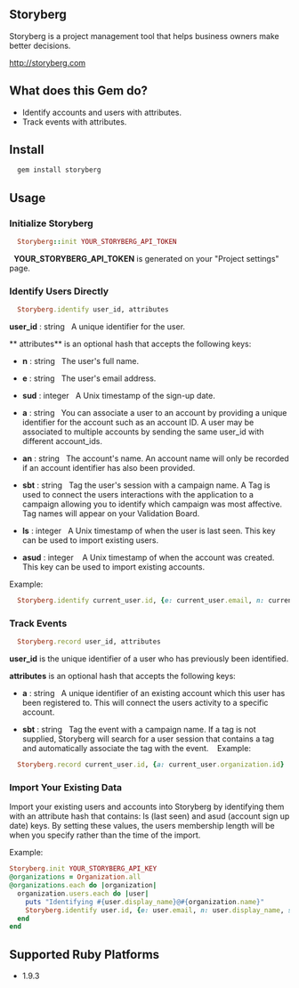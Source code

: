 ## Storyberg

Storyberg is a project management tool that helps business owners make better decisions.

http://storyberg.com

## What does this Gem do?

- Identify accounts and users with attributes.
- Track events with attributes.

## Install

```ruby
  gem install storyberg
```

## Usage

### Initialize Storyberg

```ruby
  Storyberg::init YOUR_STORYBERG_API_TOKEN
```
  **YOUR_STORYBERG_API_TOKEN** is generated on your "Project settings" page.

### Identify Users Directly

```ruby
  Storyberg.identify user_id, attributes
```

**user_id** : string
  A unique identifier for the user.

** attributes** is an optional hash that accepts the following keys:

* **n** : string
  The user's full name.

* **e** : string
  The user's email address.

* **sud** : integer
  A Unix timestamp of the sign-up date.

* **a** : string
  You can associate a user to an account by providing a unique identifier for the account such as an account ID. A user may be associated to multiple accounts by sending the same user_id with different account_ids.

* **an** : string
  The account's name. An account name will only be recorded if an account identifier has also been provided. 

* **sbt** : string
  Tag the user's session with a campaign name. A Tag is used to connect the users interactions with the application to a campaign allowing you to identify which campaign was most affective. Tag names will appear on your Validation Board.

* **ls** : integer
  A Unix timestamp of when the user is last seen. This key can be used to import existing users.

* **asud** : integer 
  A Unix timestamp of when the account was created. This key can be used to import existing accounts.

Example:

```ruby
  Storyberg.identify current_user.id, {e: current_user.email, n: current_user.display_name, sud: current_user.created_at.to_i, a: current_user.organization.id, an: current_user.organization.name}
```
### Track Events

```ruby
  Storyberg.record user_id, attributes
```

**user_id** is the unique identifier of a user who has previously been identified.

**attributes** is an optional hash that accepts the following keys:

* **a** : string
  A unique identifier of an existing account which this user has been registered to. This will connect the users activity to a specific account.

* **sbt** : string
  Tag the event with a campaign name. If a tag is not supplied, Storyberg will search for a user session that contains a tag and automatically associate the tag with the event.
  
Example:
```ruby
  Storyberg.record current_user.id, {a: current_user.organization.id}
```

### Import Your Existing Data

Import your existing users and accounts into Storyberg by identifying them with an attribute hash that contains: ls (last seen) and asud (account sign up date) keys. By setting these values, the users membership length will be when you specify rather than the time of the import. 

Example:

```ruby
Storyberg.init YOUR_STORYBERG_API_KEY
@organizations = Organization.all
@organizations.each do |organization|
  organization.users.each do |user|
    puts "Identifying #{user.display_name}@#{organization.name}"
    Storyberg.identify user.id, {e: user.email, n: user.display_name, sud: user.created_at.to_i, a: organization.id, an: organization.name, ls: user.created_at.to_i, asud: organization.created_at.to_i}
  end
end
```

## Supported Ruby Platforms

- 1.9.3
